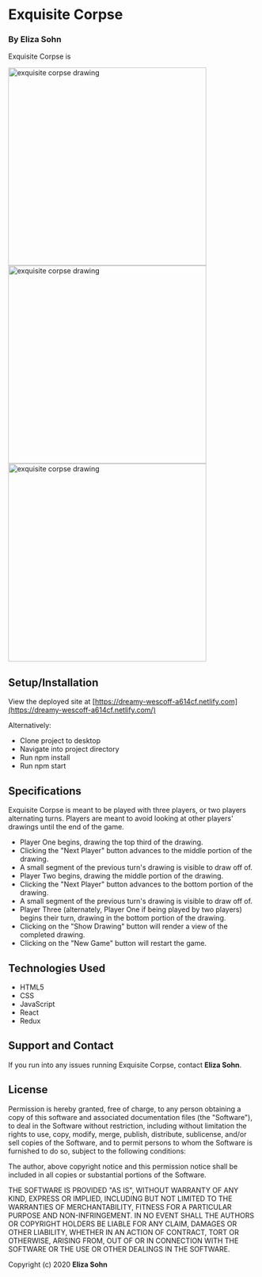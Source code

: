 # Exquisite Corpse

### By Eliza Sohn

Exquisite Corpse is

<img align="center" width="400" alt="exquisite corpse drawing" src="https://user-images.githubusercontent.com/56556859/76568816-e76bc000-646e-11ea-9470-b75342362b31.png">
<img align="center" width="400" alt="exquisite corpse drawing" src="https://user-images.githubusercontent.com/56556859/76568824-ea66b080-646e-11ea-802f-42085b51a133.png">
<img align="center" width="400" alt="exquisite corpse drawing" src="https://user-images.githubusercontent.com/56556859/76568830-ec307400-646e-11ea-82d7-4b2e68667af9.png">

## Setup/Installation

View the deployed site at [https://dreamy-wescoff-a614cf.netlify.com](https://dreamy-wescoff-a614cf.netlify.com/)

Alternatively:
- Clone project to desktop
- Navigate into project directory
- Run npm install
- Run npm start

## Specifications

Exquisite Corpse is meant to be played with three players, or two players alternating turns. Players are meant to avoid looking at other players' drawings until the end of the game.

 - Player One begins, drawing the top third of the drawing.
 - Clicking the "Next Player" button advances to the middle portion of the drawing.
 - A small segment of the previous turn's drawing is visible to draw off of.
 - Player Two begins, drawing the middle portion of the drawing.
 - Clicking the "Next Player" button advances to the bottom portion of the drawing.
 - A small segment of the previous turn's drawing is visible to draw off of.
 - Player Three (alternately, Player One if being played by two players) begins their turn, drawing in the bottom portion of the drawing.
 - Clicking on the "Show Drawing" button will render a view of the completed drawing.
 - Clicking on the "New Game" button will restart the game.

## Technologies Used
- HTML5
- CSS
- JavaScript
- React
- Redux

## Support and Contact

If you run into any issues running Exquisite Corpse, contact **Eliza Sohn**.


## License

Permission is hereby granted, free of charge, to any person obtaining a copy of this software and associated documentation files (the "Software"), to deal in the Software without restriction, including without limitation the rights to use, copy, modify, merge, publish, distribute, sublicense, and/or sell copies of the Software, and to permit persons to whom the Software is furnished to do so, subject to the following conditions:

The author, above copyright notice and this permission notice shall be included in all copies or substantial portions of the Software.

THE SOFTWARE IS PROVIDED "AS IS", WITHOUT WARRANTY OF ANY KIND, EXPRESS OR IMPLIED, INCLUDING BUT NOT LIMITED TO THE WARRANTIES OF MERCHANTABILITY, FITNESS FOR A PARTICULAR PURPOSE AND NON-INFRINGEMENT. IN NO EVENT SHALL THE AUTHORS OR COPYRIGHT HOLDERS BE LIABLE FOR ANY CLAIM, DAMAGES OR OTHER LIABILITY, WHETHER IN AN ACTION OF CONTRACT, TORT OR OTHERWISE, ARISING FROM, OUT OF OR IN CONNECTION WITH THE SOFTWARE OR THE USE OR OTHER DEALINGS IN THE SOFTWARE.

Copyright (c) 2020  **Eliza Sohn**

